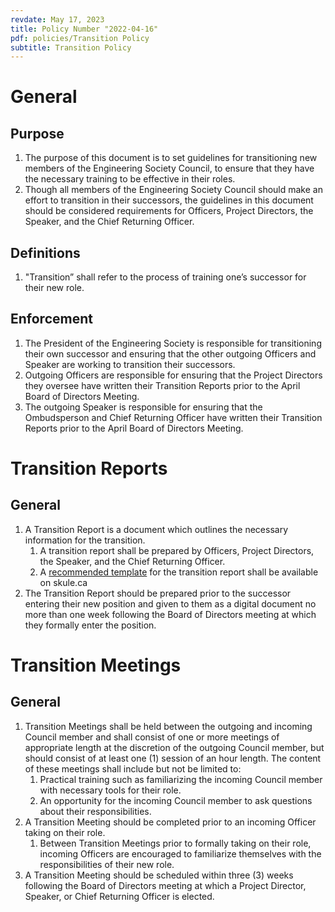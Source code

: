```yaml
---
revdate: May 17, 2023
title: Policy Number "2022-04-16"
pdf: policies/Transition Policy
subtitle: Transition Policy
---
```


# General

## Purpose
1. The purpose of this document is to set guidelines for transitioning new members of the Engineering Society Council, to ensure that they have the necessary training to be effective in their roles.
1. Though all members of the Engineering Society Council should make an effort to transition in their successors, the guidelines in this document should be considered requirements for Officers, Project Directors, the Speaker, and the Chief Returning Officer.

## Definitions
1. "Transition” shall refer to the process of training one’s successor for their new role.

## Enforcement
1. The President of the Engineering Society is responsible for transitioning their own successor and ensuring that the other outgoing Officers and Speaker are working to transition their successors.
1. Outgoing Officers are responsible for ensuring that the Project Directors they oversee have written their Transition Reports prior to the April Board of Directors Meeting.
1. The outgoing Speaker is responsible for ensuring that the Ombudsperson and Chief Returning Officer have written their Transition Reports prior to the April Board of Directors Meeting.

# Transition Reports

## General
1. A Transition Report is a document which outlines the necessary information for the transition.
   1. A transition report shall be prepared by Officers, Project Directors, the Speaker, and the Chief Returning Officer.
   1. A [recommended template](https://docs.google.com/document/d/1uN2ui3WaedRhSUtC0AQIJCpq0djgoHSq/edit?usp=sharing&ouid=111631590450340878953&rtpof=true&sd=true) for the transition report shall be available on skule.ca
1. The Transition Report should be prepared prior to the successor entering their new position and given to them as a digital document no more than one week following the Board of Directors meeting at which they formally enter the position.

# Transition Meetings

## General
1. Transition Meetings shall be held between the outgoing and incoming Council member and shall consist of one or more meetings of appropriate length at the discretion of the outgoing Council member, but should consist of at least one (1) session of an hour length. The content of these meetings shall include but not be limited to:
   1. Practical training such as familiarizing the incoming Council member with necessary tools for their role.
   1. An opportunity for the incoming Council member to ask questions about their responsibilities.
1. A Transition Meeting should be completed prior to an incoming Officer taking on their role.
   1. Between Transition Meetings prior to formally taking on their role, incoming Officers are encouraged to familiarize themselves with the responsibilities of their new role.
1. A Transition Meeting should be scheduled within three (3) weeks following the Board of Directors meeting at which a Project Director, Speaker, or Chief Returning Officer is elected.

